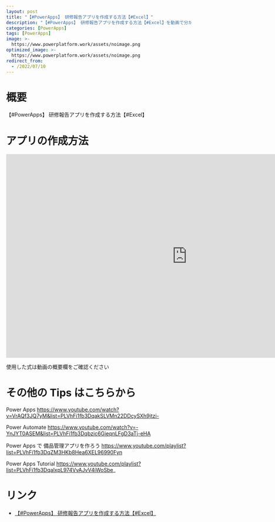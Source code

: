 ```yaml
---
layout: post
title: "【#PowerApps】 研修報告アプリを作成する方法【#Excel】"
description: "【#PowerApps】 研修報告アプリを作成する方法【#Excel】を動画で分かりやすく解説"
categories: [PowerApps]
tags: [PowerApps]
image: >-
  https://www.powerplatform.work/assets/noimage.png
optimized_image: >-
  https://www.powerplatform.work/assets/noimage.png
redirect_from:
  - /2022/07/10
---
```



#  概要

【#PowerApps】 研修報告アプリを作成する方法【#Excel】


# アプリの作成方法

<iframe width="983" height="553" src="https://www.youtube.com/embed/BmEfYW3gvPw" title="YouTube video player" frameborder="0" allow="accelerometer; autoplay; clipboard-write; encrypted-media; gyroscope; picture-in-picture" allowfullscreen></iframe>


使用した式は動画の概要欄をご確認ください


# その他の Tips はこちらから

Power Apps
https://www.youtube.com/watch?v=VrAQf3JQ7yM&list=PLVhFi1fb3DqakSLVMn22DDcySXh9jtzi- 

Power Automate
https://www.youtube.com/watch?v=-YnJYT0ASEM&list=PLVhFi1fb3Dqbzic6GieqnLFgD3aTj-eHA

Power Apps で 備品管理アプリを作ろう
https://www.youtube.com/playlist?list=PLVhFi1fb3DqZM3HKb8Hea6XEL96990Fyn

Power Apps Tutorial
https://www.youtube.com/playlist?list=PLVhFi1fb3DqalxpL974VvAJvV4iWoSbe_

# リンク


- [【#PowerApps】 研修報告アプリを作成する方法【#Excel】](https://www.youtube.com/watch?v=BmEfYW3gvPw)

